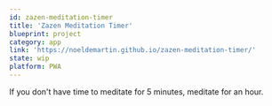 ```yaml
---
id: zazen-meditation-timer
title: 'Zazen Meditation Timer'
blueprint: project
category: app
link: 'https://noeldemartin.github.io/zazen-meditation-timer/'
state: wip
platform: PWA
---
```


If you don't have time to meditate for 5 minutes, meditate for an hour.
